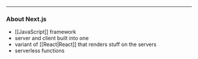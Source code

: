 
---

### About Next.js

- [[JavaScript]] framework
- server and client built into one
- variant of [[React|React]] that renders stuff on the servers
- serverless functions